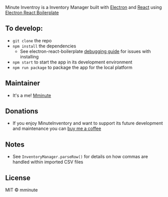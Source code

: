 Minute Inventroy is a Inventory Manager built with [Electron](https://www.electronjs.org/) and [React](https://reactjs.org/) using [Electron React Boilerplate](https://github.com/electron-react-boilerplate/electron-react-boilerplate)

## To develop:
- `git clone` the repo
- `npm install` the dependencies
  - See electron-react-boilerplate [debugging guide](https://github.com/electron-react-boilerplate/electron-react-boilerplate/issues/400) for issues with installing
- `npm start` to start the app in its development environment
- `npm run package` to package the app for the local platform

## Maintainer
- It's a me! [Mminute](https://github.com/mminute)

## Donations
- If you enjoy MinuteInventory and want to support its future development and maintenance you can [buy me a coffee](https://ko-fi.com/mminute)

## Notes
- See `InventoryManager.parseRow()` for details on how commas are handled within imported CSV files

## License

MIT © mminute
